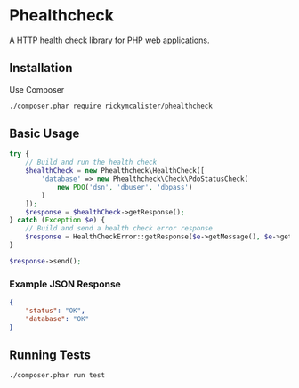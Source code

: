 # Phealthcheck

A HTTP health check library for PHP web applications.

## Installation

Use Composer

```bash
./composer.phar require rickymcalister/phealthcheck
```

## Basic Usage

```php
try {
    // Build and run the health check
    $healthCheck = new Phealthcheck\HealthCheck([
        'database' => new Phealthcheck\Check\PdoStatusCheck(
            new PDO('dsn', 'dbuser', 'dbpass')
        )
    ]);
    $response = $healthCheck->getResponse();
} catch (Exception $e) {
    // Build and send a health check error response
    $response = HealthCheckError::getResponse($e->getMessage(), $e->getCode());
}

$response->send();
```

### Example JSON Response

```json
{
	"status": "OK",
	"database": "OK"
}
```

## Running Tests

```bash
./composer.phar run test
```
